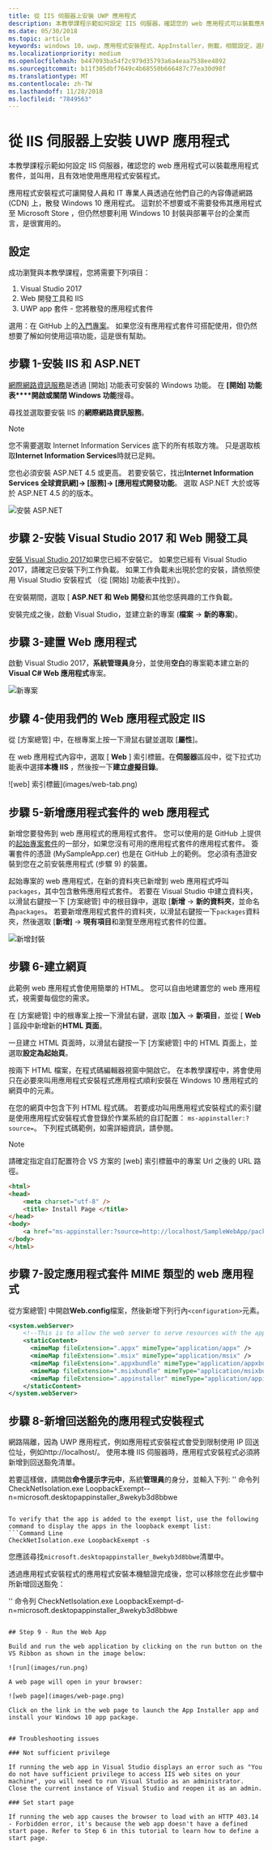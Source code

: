```yaml
---
title: 從 IIS 伺服器上安裝 UWP 應用程式
description: 本教學課程示範如何設定 IIS 伺服器，確認您的 web 應用程式可以裝載應用程式套件，並叫用，且有效地使用應用程式安裝程式。
ms.date: 05/30/2018
ms.topic: article
keywords: windows 10，uwp，應用程式安裝程式，AppInstaller，側載，相關設定，選用套件，IIS 伺服器
ms.localizationpriority: medium
ms.openlocfilehash: b447093ba54f2c979d35793a6a4eaa7538ee4892
ms.sourcegitcommit: b11f305dbf7649c4b68550b666487c77ea30d98f
ms.translationtype: MT
ms.contentlocale: zh-TW
ms.lasthandoff: 11/28/2018
ms.locfileid: "7849563"
---
```

# <a name="install-a-uwp-app-from-an-iis-server"></a>從 IIS 伺服器上安裝 UWP 應用程式

本教學課程示範如何設定 IIS 伺服器，確認您的 web 應用程式可以裝載應用程式套件，並叫用，且有效地使用應用程式安裝程式。

應用程式安裝程式可讓開發人員和 IT 專業人員透過在他們自己的內容傳遞網路 (CDN) 上，散發 Windows 10 應用程式。 這對於不想要或不需要發佈其應用程式至 Microsoft Store ，但仍然想要利用 Windows 10 封裝與部署平台的企業而言，是很實用的。 

## <a name="setup"></a>設定

成功瀏覽與本教學課程，您將需要下列項目：

1. Visual Studio 2017  
2. Web 開發工具和 IIS 
3. UWP app 套件 - 您將散發的應用程式套件

選用：在 GitHub 上的[入門專案](https://github.com/AppInstaller/MySampleWebApp)。 如果您沒有應用程式套件可搭配使用，但仍然想要了解如何使用這項功能，這是很有幫助。

## <a name="step-1---install-iis-and-aspnet"></a>步驟 1-安裝 IIS 和 ASP.NET 

[網際網路資訊服務](https://www.iis.net/)是透過 [開始] 功能表可安裝的 Windows 功能。 在 **[開始] 功能表****開啟或關閉 Windows 功能**搜尋。

尋找並選取要安裝 IIS 的**網際網路資訊服務**。

> [!NOTE]
> 您不需要選取 Internet Information Services 底下的所有核取方塊。 只是選取核取**Internet Information Services**時就已足夠。

您也必須安裝 ASP.NET 4.5 或更高。 若要安裝它，找出**Internet Information Services 全球資訊網]-> [服務]-> [應用程式開發功能**。 選取 ASP.NET 大於或等於 ASP.NET 4.5 的的版本。

![安裝 ASP.NET](images/install-asp.png)

## <a name="step-2---install-visual-studio-2017-and-web-development-tools"></a>步驟 2-安裝 Visual Studio 2017 和 Web 開發工具 

[安裝 Visual Studio 2017](https://docs.microsoft.com/visualstudio/install/install-visual-studio)如果您已經不安裝它。 如果您已經有 Visual Studio 2017，請確定已安裝下列工作負載。 如果工作負載未出現於您的安裝，請依照使用 Visual Studio 安裝程式 （從 [開始] 功能表中找到）。  

在安裝期間，選取 [ **ASP.NET 和 Web 開發**和其他您感興趣的工作負載。 

安裝完成之後，啟動 Visual Studio，並建立新的專案 (**檔案** -> **新的專案**)。

## <a name="step-3---build-a-web-app"></a>步驟 3-建置 Web 應用程式

啟動 Visual Studio 2017，**系統管理員**身分，並使用**空白**的專案範本建立新的**Visual C# Web 應用程式**專案。 

![新專案](images/sample-web-app.png)

## <a name="step-4---configure-iis-with-our-web-app"></a>步驟 4-使用我們的 Web 應用程式設定 IIS 

從 [方案總管] 中，在根專案上按一下滑鼠右鍵並選取 [**屬性**]。

在 web 應用程式內容中，選取 [ **Web** ] 索引標籤。在**伺服器**區段中，從下拉式功能表中選擇**本機 IIS** ，然後按一下**建立虛擬目錄**。 

![web] 索引標籤](images/web-tab.png)

## <a name="step-5---add-an-app-package-to-a-web-application"></a>步驟 5-新增應用程式套件的 web 應用程式 

新增您要發佈到 web 應用程式的應用程式套件。 您可以使用的是 GitHub 上提供的[起始專案套件](https://github.com/AppInstaller/MySampleWebApp/tree/master/MySampleWebApp/packages)的一部分，如果您沒有可用的應用程式套件的應用程式套件。 簽署套件的憑證 (MySampleApp.cer) 也是在 GitHub 上的範例。 您必須有憑證安裝到您在之前安裝應用程式 (步驟 9) 的裝置。

起始專案的 web 應用程式，在新的資料夾已新增到 web 應用程式呼叫`packages`，其中包含散佈應用程式套件。 若要在 Visual Studio 中建立資料夾，以滑鼠右鍵按一下 [方案總管] 中的根目錄中，選取 [**新增** -> **新的資料夾**，並命名為`packages`。 若要新增應用程式套件的資料夾，以滑鼠右鍵按一下`packages`資料夾，然後選取 [**新增]** -> **現有項目**和瀏覽至應用程式套件的位置。 

![新增封裝](images/add-package.png)

## <a name="step-6---create-a-web-page"></a>步驟 6-建立網頁

此範例 web 應用程式會使用簡單的 HTML。 您可以自由地建置您的 web 應用程式，視需要每個您的需求。 

在 [方案總管] 中的根專案上按一下滑鼠右鍵，選取 [**加入** -> **新項目**，並從 [ **Web** ] 區段中新增新的**HTML 頁面**。

一旦建立 HTML 頁面時，以滑鼠右鍵按一下 [方案總管] 中的 HTML 頁面上，並選取**設定為起始頁**。  

按兩下 HTML 檔案，在程式碼編輯器視窗中開啟它。 在本教學課程中，將會使用只在必要來叫用應用程式安裝程式應用程式順利安裝在 Windows 10 應用程式的網頁中的元素。 

在您的網頁中包含下列 HTML 程式碼。 若要成功叫用應用程式安裝程式的索引鍵是使用應用程式安裝程式會登錄於作業系統的自訂配置： `ms-appinstaller:?source=`。 下列程式碼範例，如需詳細資訊，請參閱。

> [!NOTE]
> 請確定指定自訂配置符合 VS 方案的 [web] 索引標籤中的專案 Url 之後的 URL 路徑。
 
```HTML
<html>
<head>
    <meta charset="utf-8" />
    <title> Install Page </title>
</head>
<body>
    <a href="ms-appinstaller:?source=http://localhost/SampleWebApp/packages/MySampleApp.appxbundle"> Install My Sample App</a>
</body>
</html>
```

## <a name="step-7---configure-the-web-app-for-app-package-mime-types"></a>步驟 7-設定應用程式套件 MIME 類型的 web 應用程式

從方案總管] 中開啟**Web.config**檔案，然後新增下列行內`<configuration>`元素。 

```xml
<system.webServer>
    <!--This is to allow the web server to serve resources with the appropriate file extension-->
    <staticContent>
      <mimeMap fileExtension=".appx" mimeType="application/appx" />
      <mimeMap fileExtension=".msix" mimeType="application/msix" />
      <mimeMap fileExtension=".appxbundle" mimeType="application/appxbundle" />
      <mimeMap fileExtension=".msixbundle" mimeType="application/msixbundle" />
      <mimeMap fileExtension=".appinstaller" mimeType="application/appinstaller" />
    </staticContent>
</system.webServer>
```

## <a name="step-8---add-loopback-exemption-for-app-installer"></a>步驟 8-新增回送豁免的應用程式安裝程式

網路隔離，因為 UWP 應用程式，例如應用程式安裝程式會受到限制使用 IP 回送位址，例如http://localhost/。 使用本機 IIS 伺服器時，應用程式安裝程式必須將新增到回送豁免清單。 

若要這樣做，請開啟**命令提示字元中**，系統**管理員**的身分，並輸入下列: '' 命令列 CheckNetIsolation.exe LoopbackExempt--n=microsoft.desktopappinstaller_8wekyb3d8bbwe
```

To verify that the app is added to the exempt list, use the following command to display the apps in the loopback exempt list: 
```Command Line
CheckNetIsolation.exe LoopbackExempt -s
```

您應該尋找`microsoft.desktopappinstaller_8wekyb3d8bbwe`清單中。

透過應用程式安裝程式的應用程式安裝本機驗證完成後，您可以移除您在此步驟中所新增回送豁免：

'' 命令列 CheckNetIsolation.exe LoopbackExempt-d-n=microsoft.desktopappinstaller_8wekyb3d8bbwe
```

## Step 9 - Run the Web App 

Build and run the web application by clicking on the run button on the VS Ribbon as shown in the image below:

![run](images/run.png)

A web page will open in your browser:

![web page](images/web-page.png)

Click on the link in the web page to launch the App Installer app and install your Windows 10 app package.


## Troubleshooting issues

### Not sufficient privilege 

If running the web app in Visual Studio displays an error such as "You do not have sufficient privilege to access IIS web sites on your machine", you will need to run Visual Studio as an administrator. Close the current instance of Visual Studio and reopen it as an admin.

### Set start page 

If running the web app causes the browser to load with an HTTP 403.14 - Forbidden error, it's because the web app doesn't have a defined start page. Refer to Step 6 in this tutorial to learn how to define a start page.
